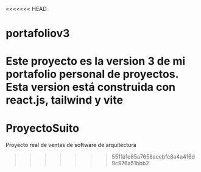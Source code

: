 <<<<<<< HEAD
# portafoliov3
Este proyecto es la version 3 de mi portafolio personal de proyectos. Esta version está construida con react.js, tailwind y vite
=======
# ProyectoSuito
Proyecto real de ventas de software de arquitectura
>>>>>>> 5511a1e85a7658aeebfc8a4a416d9c976a51bbb2
